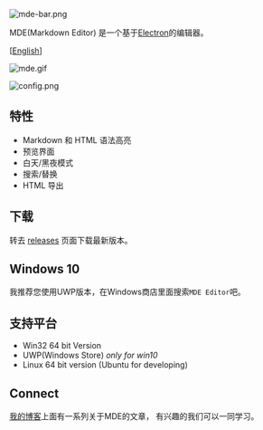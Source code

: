 ![mde-bar.png](https://ooo.0o0.ooo/2017/02/14/58a31a1041cf4.png)

MDE(Markdown Editor) 是一个基于[Electron](http://electron.atom.io/)的编辑器。

\[[English](./README.md)\]

![mde.gif](https://ooo.0o0.ooo/2017/02/08/589af9da2cae8.gif)

![config.png](https://ooo.0o0.ooo/2017/03/02/58b77f8b2761c.png)

## 特性

- Markdown 和 HTML 语法高亮
- 预览界面
- 白天/黑夜模式
- 搜索/替换
- HTML 导出

## 下载

转去 [releases](https://github.com/ChannelOne/MDE/releases) 页面下载最新版本。

## Windows 10

我推荐您使用UWP版本，在Windows商店里面搜索`MDE Editor`吧。

## 支持平台

- Win32 64 bit Version
- UWP(Windows Store) *only for win10*
- Linux 64 bit version (Ubuntu for developing)

## Connect

[我的博客](http://blog.diverse.space/category/program/editor/)上面有一系列关于MDE的文章，
有兴趣的我们可以一同学习。
